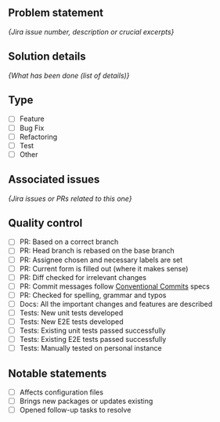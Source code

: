 ## Problem statement

_{Jira issue number, description or crucial excerpts}_

## Solution details

_{What has been done (list of details)}_

## Type
- [ ] Feature
- [ ] Bug Fix
- [ ] Refactoring
- [ ] Test
- [ ] Other

## Associated issues

_{Jira issues or PRs related to this one}_

## Quality control
- [ ] PR: Based on a correct branch
- [ ] PR: Head branch is rebased on the base branch
- [ ] PR: Assignee chosen and necessary labels are set
- [ ] PR: Current form is filled out (where it makes sense)
- [ ] PR: Diff checked for irrelevant changes
- [ ] PR: Commit messages follow [Conventional Commits](https://www.conventionalcommits.org/en/v1.0.0/) specs
- [ ] PR: Checked for spelling, grammar and typos
- [ ] Docs: All the important changes and features are described
- [ ] Tests: New unit tests developed
- [ ] Tests: New E2E tests developed
- [ ] Tests: Existing unit tests passed successfully
- [ ] Tests: Existing E2E tests passed successfully
- [ ] Tests: Manually tested on personal instance

## Notable statements
- [ ] Affects configuration files
- [ ] Brings new packages or updates existing
- [ ] Opened follow-up tasks to resolve
